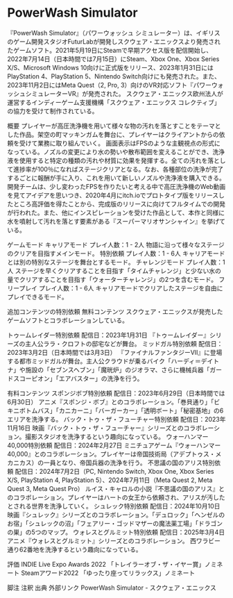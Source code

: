 # PowerWash Simulator

『PowerWash Simulator』（パワーウォッシュ シミュレーター）は、イギリスのゲーム開発スタジオFuturLabが開発しスクウェア・エニックスより発売されたゲームソフト。2021年5月19日にSteamで早期アクセス版を配信開始し、2022年7月14日（日本時間では7月15日）にSteam、Xbox One、Xbox Series X/S、Microsoft Windows 10向けに正式版をリリース、2023年1月31日にはPlayStation 4、PlayStation 5、Nintendo Switch向けにも発売された。また、2023年11月2日にはMeta Quest（2, Pro, 3）向けのVR対応ソフト『パワーウォッシュシミュレーターVR』が発売された。
スクウェア・エニックス欧州法人が運営するインディーゲーム支援機構「スクウェア・エニックス コレクティブ」の協力を受けて制作されている。

概要
プレイヤーが高圧洗浄機を用いて様々な物の汚れを落とすことをテーマとした作品。架空の町マッキンガムを舞台に、プレイヤーはクライアントからの依頼を受けて業務に取り組んでいく。
画面表示はFPSのような主観視点の形式になっている。ノズルの変更により水の勢いや散布範囲を変えることができ、洗浄液を使用すると特定の種類の汚れや材質に効果を発揮する。全ての汚れを落として進捗率が100％になればステージクリアとなる。なお、各種部位の洗浄が完了するごとに報酬が手に入り、これを用いて新しいノズルや洗浄液を購入できる。
開発チームは、少し変わったFPSを作りたいと考える中で高圧洗浄機のWeb動画を見てアイデアを思いつき、2020年4月にitch.ioでプロトタイプ版をリリースしたところ高評価を得たことから、完成版のリリースに向けてフルタイムでの開発が行われた。また、他にインスピレーションを受けた作品として、本作と同様に水を噴射して汚れを落とす要素がある『スーパーマリオサンシャイン』を挙げている。

ゲームモード
キャリアモード
プレイ人数：1 - 2人
物語に沿って様々なステージのクリアを目指すメインモード。
特別依頼
プレイ人数：1 - 6人
キャリアモードとは別の特別なステージを舞台とするモード。
チャレンジモード
プレイ人数：1人
ステージを早くクリアすることを目指す「タイムチャレンジ」と少ない水の量でクリアすることを目指す「ウォーターチャレンジ」の2つを含むモード。
フリープレイ
プレイ人数：1 - 6人
キャリアモードでクリアしたステージを自由にプレイできるモード。

追加コンテンツの特別依頼
無料コンテンツ
スクウェア・エニックスが発売したゲームソフトとコラボレーションしている。

トゥームレイダー特別依頼
配信日：2023年1月31日
『トゥームレイダー』シリーズの主人公ララ・クロフトの邸宅などが舞台。
ミッドガル特別依頼
配信日：2023年3月2日（日本時間では3月3日）
『ファイナルファンタジーVII』に登場する都市ミッドガルが舞台。主人公クラウドが乗るバイク「ハーディ＝デイトナ」や施設の「セブンスヘブン」「魔晄炉」のジオラマ、さらに機械兵器「ガードスコーピオン」「エアバスター」の洗浄を行う。

有料コンテンツ
スポンジボブ特別依頼
配信日：2023年6月29日（日本時間では6月30日）
アニメ『スポンジ・ボブ』とのコラボレーション。「巻貝通り」「ビキニボトムバス」「カニカーニ」「バーガーカー」「透明ボート」「秘密基地」の6エリアを洗浄する。
バック・トゥ・ザ・フューチャー特別依頼
配信日：2023年11月16日
映画『バック・トゥ・ザ・フューチャー』シリーズとのコラボレーション。撮影スタジオを洗浄するという趣向になっている。
ウォーハンマー40,000特別依頼
配信日：2024年2月27日
ミニチュアゲーム『ウォーハンマー40,000』とのコラボレーション。プレイヤーは帝国技術局（アデプトゥス・メカニカス）の一員となり、帝国兵器の洗浄を行う。
不思議の国のアリス特別依頼
配信日：2024年7月2日（PC, Nintendo Switch, Xbox One, Xbox Series X/S, PlayStation 4, PlayStation 5）、2024年7月11日（Meta Quest 2, Meta Quest 3, Meta Quest Pro）
ルイス・キャロルの小説『不思議の国のアリス』とのコラボレーション。プレイヤーはハートの女王から依頼され、アリスが汚したとされる世界を洗浄していく。
シュレック特別依頼
配信日：2024年10月10日
映画『シュレック』シリーズとのコラボレーション。「デュロック」「ヘンゼルのお宿」「シュレックの沼」「フェアリー・ゴッドマザーの魔法薬工場」「ドラゴンの巣」の5つのマップ。
ウォレスとグルミット特別依頼
配信日：2025年3月4日
アニメ『ウォレスとグルミット』シリーズとのコラボレーション。
西ワラビー通り62番地を洗浄するという趣向になっている。

評価
INDIE Live Expo Awards 2022 「トレイラーオブ・ザ・イヤー賞」ノミネート
Steamアワード2022 「ゆったり座ってリラックス」ノミネート

脚注
注釈
出典
外部リンク
PowerWash Simulator - スクウェア・エニックス